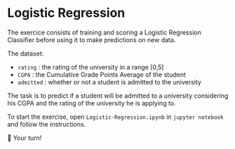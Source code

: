 # Logistic Regression

The exercice consists of training and scoring a Logistic Regression Classifier before using it to make predictions on new data.

The dataset:
- `rating` : the rating of the university in a range [0,5]
- `CGPA` : the Cumulative Grade Points Average of the student
- `admitted` : whether or not a student is admitted to the university

The task is to predict if a student will be admitted to a university considering his CGPA and the rating of the university he is applying to.

To start the exercise, open `Logistic-Regression.ipynb` in `jupyter notebook` and follow the instructions.

🚀 Your turn!

